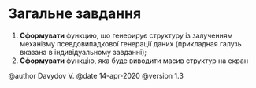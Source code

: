 # Загальне завдання
1. **Сформувати** функцию, що генерирує структуру із залученням механізму псевдовипадкової
генерації даних (прикладная галузь вказана в індивідуальному завданні);
2. **Сформувати** функцію, яка буде виводити масив структур на екран

@author Davydov V.
@date 14-apr-2020
@version 1.3
